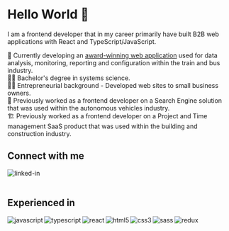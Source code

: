 # Hello World 👋

I am a frontend developer that in my career primarily have built B2B web applications with React and TypeScript/JavaScript.  

🚂 Currently developing an <a href="https://www.red-dot.org/project/icomera-discovery-tool-55284">award-winning web application</a> used for data analysis, monitoring, reporting and configuration within the train and bus industry.<br>
👨‍🎓 Bachelor's degree in systems science.<br>
👨‍💼 Entrepreneurial background - Developed web sites to small business owners.<br>
🚗 Previously worked as a frontend developer on a Search Engine solution that was used within the autonomous vehicles industry.<br>
🏗 Previously worked as a frontend developer on a Project and Time management SaaS product that was used within the building and construction industry.<br>

## Connect with me

[<img align="left" alt="linked-in" src="https://img.shields.io/badge/linkedin-%230077B5.svg?&style=for-the-badge&logo=linkedin&logoColor=white" />](https://www.linkedin.com/in/patriknil90)

<br>
<br>

## Experienced in

<img align="left" alt="javascript" src="https://img.shields.io/badge/JavaScript-F7DF1E?style=for-the-badge&logo=javascript&logoColor=black" />

<img align="left" alt="typescript" src="https://img.shields.io/badge/TypeScript-007ACC?style=for-the-badge&logo=typescript&logoColor=white" />

<img align="left" alt="react" src="https://img.shields.io/badge/react%20-%2320232a.svg?&style=for-the-badge&logo=react&logoColor=%2361DAFB" />

<img align="left" alt="html5" src="https://img.shields.io/badge/HTML5-E34F26?style=for-the-badge&logo=html5&logoColor=white" />

<img align="left" alt="css3" src="https://img.shields.io/badge/CSS3-1572B6?style=for-the-badge&logo=css3&logoColor=white" />

<img align="left" alt="sass" src="https://img.shields.io/badge/Sass-CC6699?style=for-the-badge&logo=sass&logoColor=white" />

<img align="left" alt="redux" src="https://img.shields.io/badge/Redux-593D88?style=for-the-badge&logo=redux&logoColor=white" />

<br>
<br>
